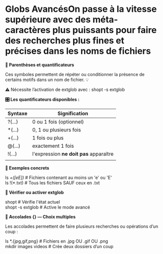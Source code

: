 # Globs AvancésOn passe à la **vitesse supérieure** avec des méta-caractères plus puissants pour faire des recherches **plus fines et précises** dans les noms de fichiers



**🧩 Parenthèses et quantificateurs**

Ces symboles permettent de répéter ou conditionner la présence de certains motifs dans un nom de fichier. 💡

⚠️ Nécessite l’activation de extglob avec : shopt -s extglob

**🎛️ Les quantificateurs disponibles :**

| **Syntaxe** | **Signification**                       |
|-------------|-----------------------------------------|
| ?(...)      | 0 ou 1 fois (optionnel)                 |
| *(...)     | 0, 1 ou plusieurs fois                  |
| +(...)      | 1 fois ou plus                          |
| @(...)      | exactement 1 fois                       |
| !(...)      | l'expression **ne doit pas** apparaître |
|            |                                        |

**🧪 Exemples concrets**

ls *+([eE])* # Fichiers contenant au moins un 'e' ou 'E'  
ls !(*.txt) # Tous les fichiers SAUF ceux en .txt



**🧰 Vérifier ou activer extglob**

shopt # Vérifie l'état actuel  
shopt -s extglob # Active le mode avancé



**🎯 Accolades {} — Choix multiples**

Les accolades permettent de faire plusieurs recherches ou opérations d’un coup :

ls *.{jpg,gif,png} # Fichiers en .jpg OU .gif OU .png  
mkdir images videos # Crée deux dossiers d’un coup
